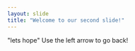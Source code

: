 ```yaml
---
layout: slide
title: "Welcome to our second slide!"
---
```

"lets hope"
Use the left arrow to go back!
